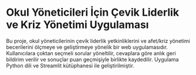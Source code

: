 # Okul Yöneticileri İçin Çevik Liderlik ve Kriz Yönetimi Uygulaması

Bu proje, okul yöneticilerinin çevik liderlik yetkinliklerini ve afet/kriz yönetimi becerilerini ölçmeye ve geliştirmeye yönelik bir web uygulamasıdır. Kullanıcılara çoktan seçmeli sorular yöneltilir, cevaplara göre anlık geri bildirim verilir ve sonuçlar puan geçmişiyle birlikte kaydedilir. Uygulama Python dili ve Streamlit kütüphanesi ile geliştirilmiştir.
